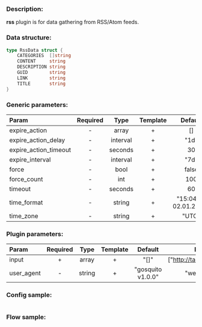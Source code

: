 ### Description:

**rss** plugin is for data gathering from RSS/Atom feeds.

### Data structure:

```go
type RssData struct {
	CATEGORIES  []string
	CONTENT     string
	DESCRIPTION string
	GUID        string
	LINK        string
	TITLE       string
}
```

### Generic parameters:

| Param                 | Required |   Type   | Template |        Default        | Description |
|:----------------------|:--------:|:--------:|:--------:|:---------------------:|:------------|
| expire_action         |    -     |  array   |    +     |          []           |             |
| expire_action_delay   |    -     | interval |    +     |         "1d"          |             |
| expire_action_timeout |    -     | seconds  |    +     |          30           |             |
| expire_interval       |    -     | interval |    +     |         "7d"          |             |
| force                 |    -     |   bool   |    +     |         false         |             |
| force_count           |    -     |   int    |    +     |          100          |             |
| timeout               |    -     | seconds  |    +     |          60           |             |
| time_format           |    -     |  string  |    +     | "15:04:05 02.01.2006" |             |
| time_zone             |    -     |  string  |    +     |         "UTC"         |             |


### Plugin parameters:

| Param      | Required |  Type  | Template |      Default      |            Example            | Description |
|:-----------|:--------:|:------:|:--------:|:-----------------:|:-----------------------------:|:------------|
| input      |    +     | array  |    +     |       "[]"        | ["http://tass.ru/rss/v2.xml"] |             |
| user_agent |    -     | string |    +     | "gosquito v1.0.0" |        "webchela 1.0"         |             |


### Config sample:

```toml

```

### Flow sample:

```yaml
```